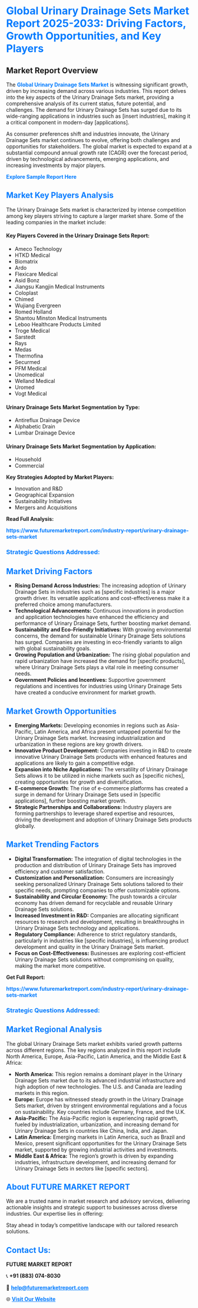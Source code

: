 <h1 style="color: #007BFF;">Global Urinary Drainage Sets Market Report 2025-2033: Driving Factors, Growth Opportunities, and Key Players</h1>

<section id="overview">
<h2>Market Report Overview</h2>
<p>The <a href="https://www.futuremarketreport.com/industry-report/urinary-drainage-sets-market" style="color: #007BFF; text-decoration: none;"><strong>Global Urinary Drainage Sets Market</strong></a> is witnessing significant growth, driven by increasing demand across various industries. This report delves into the key aspects of the Urinary Drainage Sets market, providing a comprehensive analysis of its current status, future potential, and challenges. The demand for Urinary Drainage Sets has surged due to its wide-ranging applications in industries such as [insert industries], making it a critical component in modern-day [applications].</p>
<p>As consumer preferences shift and industries innovate, the Urinary Drainage Sets market continues to evolve, offering both challenges and opportunities for stakeholders. The global market is expected to expand at a substantial compound annual growth rate (CAGR) over the forecast period, driven by technological advancements, emerging applications, and increasing investments by major players.</p>
</section>

<section id="overview">
<p><a href="https://www.futuremarketreport.com/request-sample/reportId=64536" style="color: #007BFF; text-decoration: none;"><strong>Explore Sample Report Here</strong></a></p>
</section>

<section id="key-players">
<h2 style="color: #007BFF;">Market Key Players Analysis</h2>
<p>The Urinary Drainage Sets market is characterized by intense competition among key players striving to capture a larger market share. Some of the leading companies in the market include:</p>
<h4>Key Players Covered in the Urinary Drainage Sets Report:</h4>
<ul><li>Ameco Technology</li><li>HTKD Medical</li><li>Biomatrix</li><li>Ardo</li><li>Flexicare Medical</li><li>Asid Bonz</li><li>Jiangsu Kangjin Medical Instruments</li><li>Coloplast</li><li>Chimed</li><li>Wujiang Evergreen</li><li>Romed Holland</li><li>Shantou Minston Medical Instruments</li><li>Leboo Healthcare Products Limited</li><li>Troge Medical</li><li>Sarstedt</li><li>Rays</li><li>Medas</li><li>Thermofina</li><li>Securmed</li><li>PFM Medical</li><li>Unomedical</li><li>Welland Medical</li><li>Uromed</li><li>Vogt Medical</li></ul>
<h4>Urinary Drainage Sets Market Segmentation by Type:</h4>
<ul><li>Antireflux Drainage Device</li><li>Alphabetic Drain</li><li>Lumbar Drainage Device</li></ul>

<h4>Urinary Drainage Sets Market Segmentation by Application:</h4>
<ul><li>Household</li><li>Commercial</li></ul>
<p><strong>Key Strategies Adopted by Market Players:</strong></p>
<ul>
<li>Innovation and R&D</li>
<li>Geographical Expansion</li>
<li>Sustainability Initiatives</li>
<li>Mergers and Acquisitions</li>
</ul>
</section>

<section>
<p><strong>Read Full Analysis: </strong></p><a href="https://www.futuremarketreport.com/industry-report/urinary-drainage-sets-market" style="color: #007BFF; text-decoration: none;"><strong>https://www.futuremarketreport.com/industry-report/urinary-drainage-sets-market</strong></a>
<h3 style="color: #007BFF;">Strategic Questions Addressed:</h3>
</section>

<section id="driving-factors">
<h2 style="color: #007BFF;">Market Driving Factors</h2>
<ul>
<li><strong>Rising Demand Across Industries:</strong> The increasing adoption of Urinary Drainage Sets in industries such as [specific industries] is a major growth driver. Its versatile applications and cost-effectiveness make it a preferred choice among manufacturers.</li>
<li><strong>Technological Advancements:</strong> Continuous innovations in production and application technologies have enhanced the efficiency and performance of Urinary Drainage Sets, further boosting market demand.</li>
<li><strong>Sustainability and Eco-Friendly Initiatives:</strong> With growing environmental concerns, the demand for sustainable Urinary Drainage Sets solutions has surged. Companies are investing in eco-friendly variants to align with global sustainability goals.</li>
<li><strong>Growing Population and Urbanization:</strong> The rising global population and rapid urbanization have increased the demand for [specific products], where Urinary Drainage Sets plays a vital role in meeting consumer needs.</li>
<li><strong>Government Policies and Incentives:</strong> Supportive government regulations and incentives for industries using Urinary Drainage Sets have created a conducive environment for market growth.</li>
</ul>
</section>

<section id="growth-opportunities">
<h2 style="color: #007BFF;">Market Growth Opportunities</h2>
<ul>
<li><strong>Emerging Markets:</strong> Developing economies in regions such as Asia-Pacific, Latin America, and Africa present untapped potential for the Urinary Drainage Sets market. Increasing industrialization and urbanization in these regions are key growth drivers.</li>
<li><strong>Innovative Product Development:</strong> Companies investing in R&D to create innovative Urinary Drainage Sets products with enhanced features and applications are likely to gain a competitive edge.</li>
<li><strong>Expansion into Niche Applications:</strong> The versatility of Urinary Drainage Sets allows it to be utilized in niche markets such as [specific niches], creating opportunities for growth and diversification.</li>
<li><strong>E-commerce Growth:</strong> The rise of e-commerce platforms has created a surge in demand for Urinary Drainage Sets used in [specific applications], further boosting market growth.</li>
<li><strong>Strategic Partnerships and Collaborations:</strong> Industry players are forming partnerships to leverage shared expertise and resources, driving the development and adoption of Urinary Drainage Sets products globally.</li>
</ul>
</section>

<section id="trending-factors">
<h2 style="color: #007BFF;">Market Trending Factors</h2>
<ul>
<li><strong>Digital Transformation:</strong> The integration of digital technologies in the production and distribution of Urinary Drainage Sets has improved efficiency and customer satisfaction.</li>
<li><strong>Customization and Personalization:</strong> Consumers are increasingly seeking personalized Urinary Drainage Sets solutions tailored to their specific needs, prompting companies to offer customizable options.</li>
<li><strong>Sustainability and Circular Economy:</strong> The push towards a circular economy has driven demand for recyclable and reusable Urinary Drainage Sets solutions.</li>
<li><strong>Increased Investment in R&D:</strong> Companies are allocating significant resources to research and development, resulting in breakthroughs in Urinary Drainage Sets technology and applications.</li>
<li><strong>Regulatory Compliance:</strong> Adherence to strict regulatory standards, particularly in industries like [specific industries], is influencing product development and quality in the Urinary Drainage Sets market.</li>
<li><strong>Focus on Cost-Effectiveness:</strong> Businesses are exploring cost-efficient Urinary Drainage Sets solutions without compromising on quality, making the market more competitive.</li>
</ul>
</section>

<section>
<p><strong>Get Full Report: </strong></p><a href="https://www.futuremarketreport.com/industry-report/urinary-drainage-sets-market" style="color: #007BFF; text-decoration: none;"><strong>https://www.futuremarketreport.com/industry-report/urinary-drainage-sets-market</strong></a>
<h3 style="color: #007BFF;">Strategic Questions Addressed:</h3>
</section>


<section id="regional-analysis">
<h2 style="color: #007BFF;">Market Regional Analysis</h2>
<p>The global Urinary Drainage Sets market exhibits varied growth patterns across different regions. The key regions analyzed in this report include North America, Europe, Asia-Pacific, Latin America, and the Middle East & Africa:</p>
<ul>
<li><strong>North America:</strong> This region remains a dominant player in the Urinary Drainage Sets market due to its advanced industrial infrastructure and high adoption of new technologies. The U.S. and Canada are leading markets in this region.</li>
<li><strong>Europe:</strong> Europe has witnessed steady growth in the Urinary Drainage Sets market, driven by stringent environmental regulations and a focus on sustainability. Key countries include Germany, France, and the U.K.</li>
<li><strong>Asia-Pacific:</strong> The Asia-Pacific region is experiencing rapid growth, fueled by industrialization, urbanization, and increasing demand for Urinary Drainage Sets in countries like China, India, and Japan.</li>
<li><strong>Latin America:</strong> Emerging markets in Latin America, such as Brazil and Mexico, present significant opportunities for the Urinary Drainage Sets market, supported by growing industrial activities and investments.</li>
<li><strong>Middle East & Africa:</strong> The region’s growth is driven by expanding industries, infrastructure development, and increasing demand for Urinary Drainage Sets in sectors like [specific sectors].</li>
</ul>
</section>

<footer>
<h2 style="color: #007BFF;">About FUTURE MARKET REPORT</h2>
<p>We are a trusted name in market research and advisory services, delivering actionable insights and strategic support to businesses across diverse industries. Our expertise lies in offering:</p>

<p>Stay ahead in today’s competitive landscape with our tailored research solutions.</p>

<h2 style="color: #007BFF;">Contact Us:</h2>
<p><strong>FUTURE MARKET REPORT</strong></p>
<p>📞 <strong>+91 (883) 074-8030</strong></p>
<p>📧 <strong><a href="mailto:help@futuremarketreport.com" style="color: #007BFF;">help@futuremarketreport.com</a></strong></p>
<p>🌐 <strong><a href="https://www.futuremarketreport.com/" style="color: #007BFF;">Visit Our Website</a></strong></p>
</footer>